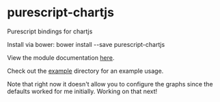 # purescript-chartjs
Purescript bindings for chartjs

Install via bower: bower install --save purescript-chartjs

View the module documentation [here](MODULES.md).

Check out the [example](example/) directory for an example usage.

Note that right now it doesn't allow you to configure the graphs since the defaults worked for me initially. Working on that next!
